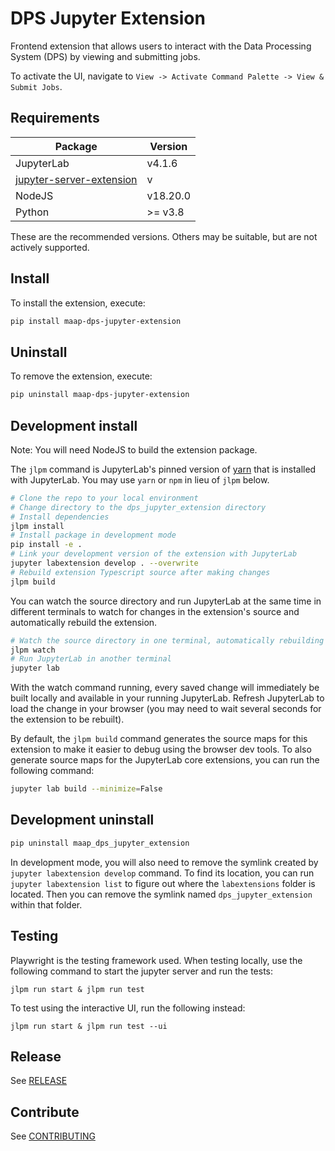 # DPS Jupyter Extension

Frontend extension that allows users to interact with the Data Processing System (DPS) by viewing and submitting jobs.  

To activate the UI, navigate to `View -> Activate Command Palette -> View & Submit Jobs`.

## Requirements

| Package | Version |
|---------|---------|
| JupyterLab | v4.1.6 |
| [jupyter-server-extension](https://github.com/MAAP-Project/jupyter-server-extension) |   v    |
| NodeJS | v18.20.0 |
| Python | >= v3.8 |


These are the recommended versions. Others may be suitable, but are not actively supported.

## Install

To install the extension, execute:

```bash
pip install maap-dps-jupyter-extension
```  

## Uninstall

To remove the extension, execute:

```bash
pip uninstall maap-dps-jupyter-extension
```  

## Development install

Note: You will need NodeJS to build the extension package.

The `jlpm` command is JupyterLab's pinned version of
[yarn](https://yarnpkg.com/) that is installed with JupyterLab. You may use
`yarn` or `npm` in lieu of `jlpm` below.

```bash
# Clone the repo to your local environment
# Change directory to the dps_jupyter_extension directory
# Install dependencies
jlpm install
# Install package in development mode
pip install -e .
# Link your development version of the extension with JupyterLab
jupyter labextension develop . --overwrite
# Rebuild extension Typescript source after making changes
jlpm build
```

You can watch the source directory and run JupyterLab at the same time in different terminals to watch for changes in the extension's source and automatically rebuild the extension.

```bash
# Watch the source directory in one terminal, automatically rebuilding when needed
jlpm watch
# Run JupyterLab in another terminal
jupyter lab
```

With the watch command running, every saved change will immediately be built locally and available in your running JupyterLab. Refresh JupyterLab to load the change in your browser (you may need to wait several seconds for the extension to be rebuilt).

By default, the `jlpm build` command generates the source maps for this extension to make it easier to debug using the browser dev tools. To also generate source maps for the JupyterLab core extensions, you can run the following command:

```bash
jupyter lab build --minimize=False
```  

## Development uninstall

```bash
pip uninstall maap_dps_jupyter_extension
```

In development mode, you will also need to remove the symlink created by `jupyter labextension develop`
command. To find its location, you can run `jupyter labextension list` to figure out where the `labextensions`
folder is located. Then you can remove the symlink named `dps_jupyter_extension` within that folder. 

## Testing

Playwright is the testing framework used. When testing locally, use the following command to start the jupyter server and run the tests:
```
jlpm run start & jlpm run test
```

To test using the interactive UI, run the following instead:

```
jlpm run start & jlpm run test --ui
```

## Release

See [RELEASE](RELEASE.md)

## Contribute

See [CONTRIBUTING](CONTRIBUTING.md)
